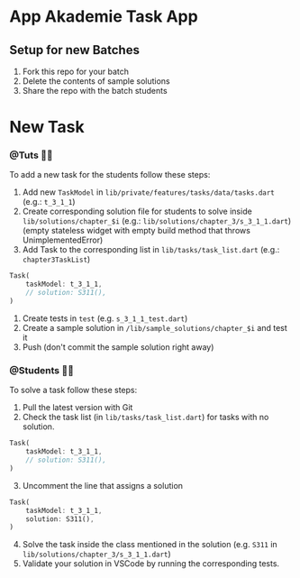 # App Akademie Task App

## Setup for new Batches

1. Fork this repo for your batch
2. Delete the contents of sample solutions
3. Share the repo with the batch students

# New Task

### @Tuts 🧑‍🏫

To add a new task for the students follow these steps:

1. Add new `TaskModel` in `lib/private/features/tasks/data/tasks.dart` (e.g.: `t_3_1_1`)
2. Create corresponding solution file for students to solve inside `lib/solutions/chapter_$i` (e.g.: `lib/solutions/chapter_3/s_3_1_1.dart`)
   (empty stateless widget with empty build method that throws UnimplementedError)
4. Add Task to the corresponding list in `lib/tasks/task_list.dart` (e.g.: `chapter3TaskList`)
```dart
Task(
    taskModel: t_3_1_1,
    // solution: S311(),
)
```
1. Create tests in `test` (e.g. `s_3_1_1_test.dart`)
2. Create a sample solution in `/lib/sample_solutions/chapter_$i` and test it
3. Push (don't commit the sample solution right away)

### @Students 🧑‍🎓

To solve a task follow these steps:

1. Pull the latest version with Git
2. Check the task list (in `lib/tasks/task_list.dart`) for tasks with no solution.
```dart
Task(
    taskModel: t_3_1_1,
    // solution: S311(),
)
```

3. Uncomment the line that assigns a solution
```dart
Task(
    taskModel: t_3_1_1,
    solution: S311(),
)
```

4. Solve the task inside the class mentioned in the solution (e.g. `S311` in `lib/solutions/chapter_3/s_3_1_1.dart`)
5. Validate your solution in VSCode by running the corresponding tests.